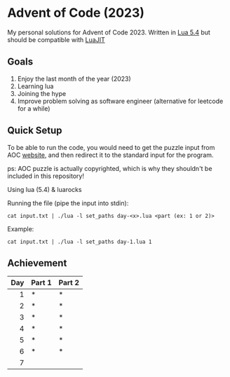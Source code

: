 # Advent of Code (2023)

My personal solutions for Advent of Code 2023. Written in [Lua 5.4](https://www.lua.org/) but should be
compatible with [LuaJIT](https://luajit.org/)

## Goals
1. Enjoy the last month of the year (2023)
2. Learning lua
3. Joining the hype
4. Improve problem solving as software engineer (alternative for leetcode for a
   while)

## Quick Setup

To be able to run the code, you would need to get the puzzle input from AOC
[website](), and then redirect it to the standard input for the program.

ps: AOC puzzle is actually copyrighted, which is why they shouldn't be included
in this repository!

Using lua (5.4) & luarocks

Running the file (pipe the input into stdin):
```
cat input.txt | ./lua -l set_paths day-<x>.lua <part (ex: 1 or 2)>
```

Example:
```
cat input.txt | ./lua -l set_paths day-1.lua 1 
```

## Achievement

| Day | Part 1 | Part 2 |
| --: | ------ | ------ |
|  1  |  * | * |
|  2  |  * | * |
|  3  |  * | * |
|  4  |  * | * |
|  5  |  * | * |
|  6  |  * | * |
|  7  |   |  |
